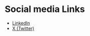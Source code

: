 # Social media Links
- [LinkedIn](https://www.linkedin.com/in/hannah-daniel-00b321237?utm_source=share&utm_campaign=share_via&utm_content=profile&utm_medium=android_app)
- [X (Twitter)](https://x.com/anndyann2?s=09)
